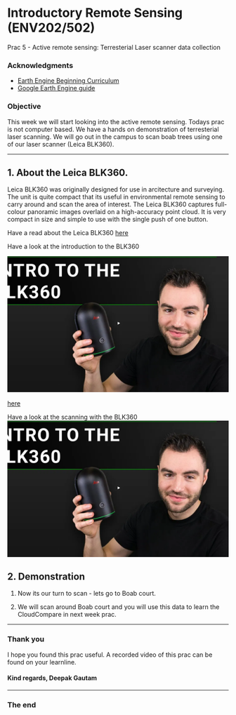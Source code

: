 # Introductory Remote Sensing (ENV202/502)
Prac 5 - Active remote sensing: Terresterial Laser scanner data collection


### Acknowledgments 
- [Earth Engine Beginning Curriculum](https://docs.google.com/document/d/1ZxRKMie8dfTvBmUNOO0TFMkd7ELGWf3WjX0JvESZdOE/edit#!)
- [Google Earth Engine guide](https://developers.google.com/earth-engine/guides)

### Objective

This week we will start looking into the active remote sensing. Todays prac is not computer based. We have a hands on demonstration of terresterial laser scanning. We will go out in the campus to scan boab trees using one of our laser scanner (Leica BLK360). 

---------------------------------------------------
## 1. About the Leica BLK360.
Leica BLK360 was originally designed for use in arcitecture and surveying. The unit is quite compact that its useful in environmental remote sensing to carry around and scan the area of interest. The Leica BLK360 captures full-colour panoramic images overlaid on a high-accuracy point cloud. It is very compact in size and simple to use with the single push of one button. 

Have a read about the Leica BLK360 [here](https://leica-geosystems.com/products/laser-scanners/scanners/blk360)

Have a look at the introduction to the BLK360

[![An Intro to the BLK360](Figures/Prac08_Leica.png)](https://www.youtube.com/watch?v=Fpr8iumcW28&ab_channel=LeicaBLK "An Intro to the BLK360")


 [here](https://www.youtube.com/watch?v=Fpr8iumcW28&ab_channel=LeicaBLK) 

Have a look at the scanning with the BLK360 
[![scanning with the BLK360](Figures/Prac08_Leica.png)](https://www.youtube.com/watch?v=eI049nm3VDc&ab_channel=LeicaBLK "scanning with the BLK360")


## 2. Demonstration
1. Now its our turn to scan - lets go to Boab court. 
 
2. We will scan around Boab court and you will use this data to learn the CloudCompare in next week prac.

-------
### Thank you

I hope you found this prac useful. A recorded video of this prac can be found on your learnline. 

#### Kind regards, Deepak Gautam
------
### The end